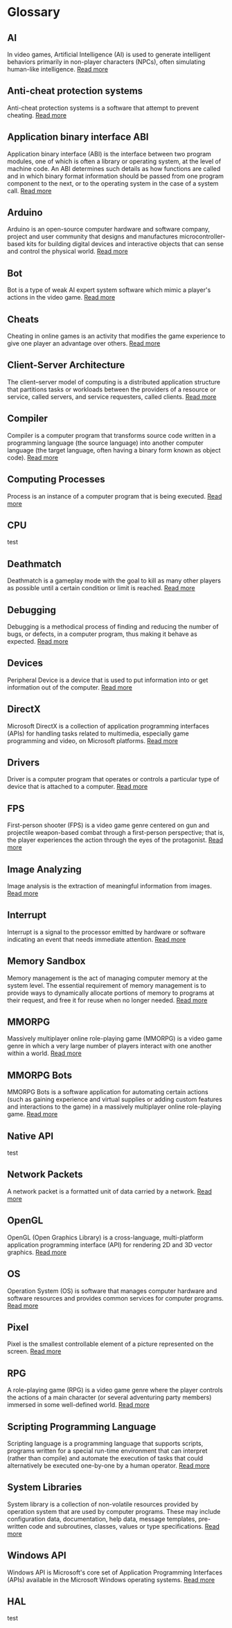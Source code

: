 # Glossary

## AI

In video games, Artificial Intelligence (AI) is used to generate intelligent behaviors primarily in non-player characters (NPCs), often simulating human-like intelligence. <a href="https://en.wikipedia.org/wiki/Artificial_intelligence_%28video_games%29">Read more</a>

## Anti-cheat protection systems

Anti-cheat protection systems is a software that attempt to prevent cheating. <a href="https://en.wikipedia.org/wiki/Cheating_in_online_games#Anti-cheating_methods_and_limitations">Read more</a>

## Application binary interface ABI

Application binary interface (ABI) is the interface between two program modules, one of which is often a library or operating system, at the level of machine code. An ABI determines such details as how functions are called and in which binary format information should be passed from one program component to the next, or to the operating system in the case of a system call. <a href="https://en.wikipedia.org/wiki/Application_binary_interface">Read more</a>

## Arduino

Arduino is an open-source computer hardware and software company, project and user community that designs and manufactures microcontroller-based kits for building digital devices and interactive objects that can sense and control the physical world. <a href="https://en.wikipedia.org/wiki/Arduino">Read more</a>

## Bot

Bot is a type of weak AI expert system software which mimic a player's actions in the video game. <a href="https://en.wikipedia.org/wiki/Video_game_bot">Read more</a>

## Cheats

Cheating in online games is an activity that modifies the game experience to give one player an advantage over others. <a href="https://en.wikipedia.org/wiki/Cheating_in_online_games">Read more</a>

## Client-Server Architecture

The client–server model of computing is a distributed application structure that partitions tasks or workloads between the providers of a resource or service, called servers, and service requesters, called clients. <a href="https://en.wikipedia.org/wiki/Client%E2%80%93server_model">Read more</a>

## Compiler

Compiler is a computer program that transforms source code written in a programming language (the source language) into another computer language (the target language, often having a binary form known as object code). <a href="https://en.wikipedia.org/wiki/Compiler">Read more</a>

## Computing Processes

Process is an instance of a computer program that is being executed. <a href="https://en.wikipedia.org/wiki/Process_%28computing%29">Read more</a>

## CPU

test

## Deathmatch

Deathmatch is a gameplay mode with the goal to kill as many other players as possible until a certain condition or limit is reached. <a href="https://en.wikipedia.org/wiki/Deathmatch">Read more</a>

## Debugging

Debugging is a methodical process of finding and reducing the number of bugs, or defects, in a computer program, thus making it behave as expected. <a href="https://en.wikipedia.org/wiki/Debugging">Read more</a>

## Devices

Peripheral Device is a device that is used to put information into or get information out of the computer. <a href="https://en.wikipedia.org/wiki/Peripheral">Read more</a>

## DirectX

Microsoft DirectX is a collection of application programming interfaces (APIs) for handling tasks related to multimedia, especially game programming and video, on Microsoft platforms. <a href="https://en.wikipedia.org/wiki/DirectX">Read more</a>

## Drivers

Driver is a computer program that operates or controls a particular type of device that is attached to a computer. <a href="https://en.wikipedia.org/wiki/Device_driver">Read more</a>

## FPS

First-person shooter (FPS) is a video game genre centered on gun and projectile weapon-based combat through a first-person perspective; that is, the player experiences the action through the eyes of the protagonist. <a href="https://en.wikipedia.org/wiki/First-person_shooter">Read more</a>

## Image Analyzing

Image analysis is the extraction of meaningful information from images. <a href="https://en.wikipedia.org/wiki/Image_analysis">Read more</a>

## Interrupt

Interrupt is a signal to the processor emitted by hardware or software indicating an event that needs immediate attention. <a href="https://en.wikipedia.org/wiki/Interrupt">Read more</a>

## Memory Sandbox

Memory management is the act of managing computer memory at the system level. The essential requirement of memory management is to provide ways to dynamically allocate portions of memory to programs at their request, and free it for reuse when no longer needed. <a href="http://duartes.org/gustavo/blog/post/anatomy-of-a-program-in-memory">Read more</a>

## MMORPG

Massively multiplayer online role-playing game (MMORPG) is a video game genre in which a very large number of players interact with one another within a world. <a href="https://en.wikipedia.org/wiki/Massively_multiplayer_online_role-playing_game">Read more</a>

## MMORPG Bots

MMORPG Bots is a software application for automating certain actions (such as gaining experience and virtual supplies or adding custom features and interactions to the game) in a massively multiplayer online role-playing game. <a href="https://en.wikipedia.org/wiki/MMORPG_bots">Read more</a>

## Native API

test

## Network Packets

A network packet is a formatted unit of data carried by a  network. <a href="https://en.wikipedia.org/wiki/Network_packet">Read more</a>

## OpenGL

OpenGL (Open Graphics Library) is a cross-language, multi-platform application programming interface (API) for rendering 2D and 3D vector graphics. <a href="https://en.wikipedia.org/wiki/OpenGL">Read more</a>

## OS

Operation System (OS) is software that manages computer hardware and software resources and provides common services for computer programs. <a href="https://en.wikipedia.org/wiki/Operating_system">Read more</a>

## Pixel

Pixel is the smallest controllable element of a picture represented on the screen. <a href="https://en.wikipedia.org/wiki/Pixel">Read more</a>

## RPG

A role-playing game (RPG) is a video game genre where the player controls the actions of a main character (or several adventuring party members) immersed in some well-defined world. <a href="https://en.wikipedia.org/wiki/Role-playing_video_game">Read more</a>

## Scripting Programming Language

Scripting language is a programming language that supports scripts, programs written for a special run-time environment that can interpret (rather than compile) and automate the execution of tasks that could alternatively be executed one-by-one by a human operator. <a href="https://en.wikipedia.org/wiki/Scripting_language">Read more</a>

## System Libraries

System library is a collection of non-volatile resources provided by operation system that are used by computer programs. These may include configuration data, documentation, help data, message templates, pre-written code and subroutines, classes, values or type specifications. <a href="https://en.wikipedia.org/wiki/Library_(computing)">Read more</a>

## Windows API

Windows API is Microsoft's core set of Application Programming Interfaces (APIs) available in the Microsoft Windows operating systems. <a href="https://en.wikipedia.org/wiki/Windows_API">Read more</a>

## HAL

test